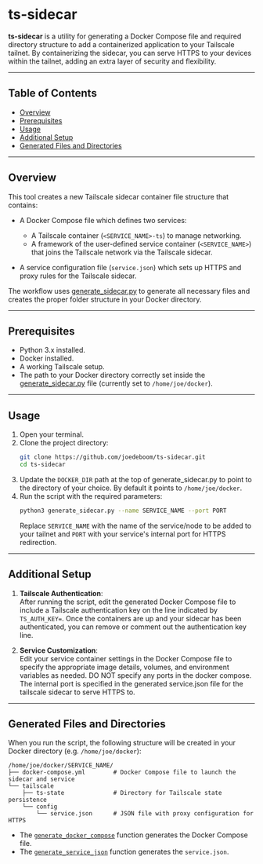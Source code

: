 # ts-sidecar

**ts-sidecar** is a utility for generating a Docker Compose file and required directory structure to add a containerized application to your Tailscale tailnet. By containerizing the sidecar, you can serve HTTPS to your devices within the tailnet, adding an extra layer of security and flexibility.

---

## Table of Contents

- [Overview](#overview)
- [Prerequisites](#prerequisites)
- [Usage](#usage)
- [Additional Setup](#additional-setup)
- [Generated Files and Directories](#generated-files-and-directories)

---

## Overview

This tool creates a new Tailscale sidecar container file structure that contains:

- A Docker Compose file which defines two services:
  - A Tailscale container (`<SERVICE_NAME>-ts`) to manage networking.
  - A framework of the user-defined service container (`<SERVICE_NAME>`) that joins the Tailscale network via the Tailscale sidecar.
  
- A service configuration file (`service.json`) which sets up HTTPS and proxy rules for the Tailscale sidecar.

The workflow uses [generate_sidecar.py](generate_sidecar.py) to generate all necessary files and creates the proper folder structure in your Docker directory.

---

## Prerequisites

- Python 3.x installed.
- Docker installed.
- A working Tailscale setup.
- The path to your Docker directory correctly set inside the [generate_sidecar.py](generate_sidecar.py) file (currently set to `/home/joe/docker`).

---

## Usage

1. Open your terminal.
2. Clone the project directory:
    ```sh
    git clone https://github.com/joedeboom/ts-sidecar.git
    cd ts-sidecar
    ```
3. Update the `DOCKER_DIR` path at the top of generate_sidecar.py to point to the directory of your choice. By default it points to `/home/joe/docker`.
3. Run the script with the required parameters:
    ```sh
    python3 generate_sidecar.py --name SERVICE_NAME --port PORT
    ```
   Replace `SERVICE_NAME` with the name of the service/node to be added to your tailnet and `PORT` with your service's internal port for HTTPS redirection.

---

## Additional Setup

1. **Tailscale Authentication**:  
   After running the script, edit the generated Docker Compose file to include a Tailscale authentication key on the line indicated by `TS_AUTH_KEY=`. Once the containers are up and your sidecar has been authenticated, you can remove or comment out the authentication key line. 
   
2. **Service Customization**:   
   Edit your service container settings in the Docker Compose file to specify the appropriate image details, volumes, and environment variables as needed. DO NOT specify any ports in the docker compose. The internal port is specified in the generated service.json file for the tailscale sidecar to serve HTTPS to.

---

## Generated Files and Directories

When you run the script, the following structure will be created in your Docker directory (e.g. `/home/joe/docker`):

```
/home/joe/docker/SERVICE_NAME/
├── docker-compose.yml        # Docker Compose file to launch the sidecar and service
└── tailscale
    ├── ts-state              # Directory for Tailscale state persistence
    └── config
        └── service.json      # JSON file with proxy configuration for HTTPS
```

- The [`generate_docker_compose`](generate_sidecar.py#L8) function generates the Docker Compose file.
- The [`generate_service_json`](generate_sidecar.py#L50) function generates the `service.json`.